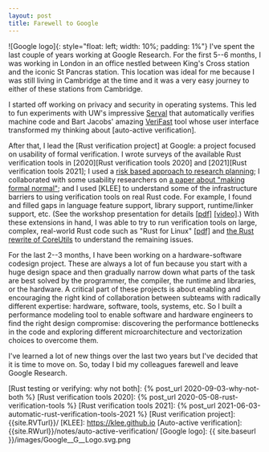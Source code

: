```yaml
---
layout: post
title: Farewell to Google
---
```



![Google logo]{: style="float: left; width: 10%; padding: 1%"} I've spent the
last couple of years working at Google Research.  For the first 5--6 months, I
was working in London in an office nestled between  King's Cross station and
the iconic St Pancras station.  This location was ideal for me because I was
still living in Cambridge at the time and it was a very easy journey to
either of these stations from Cambridge.

I started off working on privacy and security in operating systems. This led to
fun experiments with
UW's impressive [Serval](https://unsat.cs.washington.edu/projects/serval/)
that automatically verifies machine code
and Bart Jacobs' amazing [VeriFast](https://github.com/verifast/verifast) tool
whose user interface transformed my thinking about [auto-active verification].

After that, I lead the [Rust verification project] at Google: a project focused on usability
of formal verification.
I wrote surveys of the available Rust verification tools in
[2020][Rust verification tools 2020]
and
[2021][Rust verification tools 2021];
I used a [risk based approach to research planning][managing risk in research];
I collaborated with some usability researchers on [a paper about "making formal normal"][HATRA 2020];
and I used [KLEE] to understand some of the infrastructure barriers
to using verification tools on real Rust code.
For example, I found and filled gaps in language feature support, library support, runtime/linker support, etc.
(See the workshop presentation for details
[[pdf]]({{site.baseurl}}/talks/using-KLEE-with-Rust-2021-07-11.pdf)
[[video]](https://youtu.be/zR7oDg7zix0).)
With these extensions in hand, I was able to try to run verification tools on
large, complex, real-world Rust code such as
"Rust for Linux" [[pdf]]({{site.baseurl}}/talks/Kangrejos-2021-09-13.pdf)
and [the Rust rewrite of CoreUtils]({{site.RVTurl}}/2021/07/14/coreutils.html)
to understand the remaining issues.

For the last 2--3 months, I have been working on a hardware-software codesign project.
These are always a lot of fun because you start with a huge design space and then gradually narrow
down what parts of the task are best solved by the programmer, the compiler, the runtime and libraries, or the hardware.
A critical part of these projects is about enabling and encouraging the right kind
of collaboration between subteams with radically different expertise: hardware, software,
tools, systems, etc.
So I built a performance modeling tool to enable software and hardware engineers to
find the right design compromise: discovering the performance bottlenecks in the code
and exploring different microarchitecture and vectorization choices to overcome them.

I've learned a lot of new things over the last two years but
I've decided that it is time to move on.
So, today I bid my colleagues farewell and leave Google Research.


[HATRA 2020]: {{site.baseurl}}/papers/HATRA_20/
[Rust testing or verifying: why not both]: {% post_url 2020-09-03-why-not-both %}
[Rust verification tools 2020]:   {% post_url 2020-05-08-rust-verification-tools %}
[Rust verification tools 2021]: {% post_url 2021-06-03-automatic-rust-verification-tools-2021 %}
[Rust verification project]: {{site.RVTurl}}/
[KLEE]: https://klee.github.io
[Auto-active verification]:   {{site.RWurl}}/notes/auto-active-verification/
[Google logo]: {{ site.baseurl }}/images/Google__G__Logo.svg.png


[Managing risk in research]: {{site.baseurl}}/research-risks/
